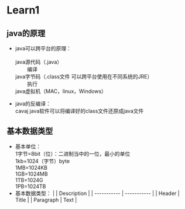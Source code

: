 # Learn1  

## java的原理

* java可以跨平台的原理：<br><br>java源代码（.java）
 <br>&emsp; &emsp;编译 <br>java字节码（.class文件 可以跨平台使用在不同系统的JRE）<br>&emsp; &emsp;执行<br>java虚拟机（MAC，linux，Windows）

* java的反编译：  
   cavaj java软件可以将编译好的class文件还原成java文件  

 ## 基本数据类型
 * 基本单位： <br>1字节=8bit（位）：二进制当中的一位，最小的单位
<br>	1kb=1024（字节）byte
	<br>1MB=1024KB
<br>	1GB=1024MB
<br>	1TB=1024G
<br>	1PB=1024TB<br>
* 基本数据类型：
|       | Description |
| ----------- | ----------- |
| Header      | Title       |
| Paragraph   | Text        |
